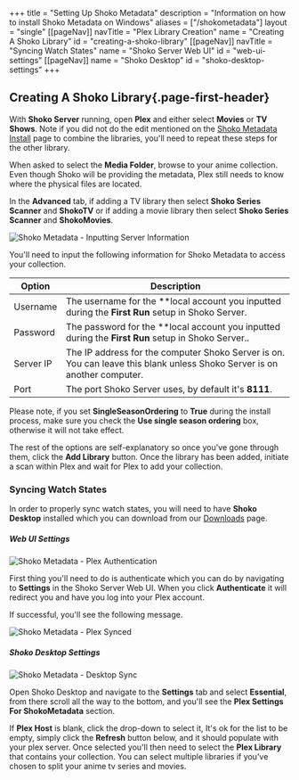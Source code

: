+++
title = "Setting Up Shoko Metadata"
description = "Information on how to install Shoko Metadata on Windows"
aliases = ["/shokometadata"]
layout = "single"
[[pageNav]]
navTitle = "Plex Library Creation"
name = "Creating A Shoko Library"
id = "creating-a-shoko-library"
[[pageNav]]
navTitle = "Syncing Watch States"
name = "Shoko Server Web UI"
id = "web-ui-settings"
[[pageNav]]
name = "Shoko Desktop"
id = "shoko-desktop-settings"
+++

## Creating A Shoko Library{.page-first-header}

With **Shoko Server** running, open **Plex** and either select **Movies** or **TV Shows**. Note if you did not do the edit mentioned on the [Shoko Metadata Install](shokometadata/install/) page to combine the libraries, you'll need to repeat these steps for the other library. 

When asked to select the **Media Folder**, browse to your anime collection. Even though Shoko will be providing the metadata, Plex still needs to know where the physical files are located. 

In the **Advanced** tab, if adding a TV library then select **Shoko Series Scanner** and **ShokoTV** or if adding a movie library then select **Shoko Series Scanner** and **ShokoMovies**. 

![Shoko Metadata - Inputting Server Information](/assets/images/shoko-metadata/Shoko-Metadata-Inputing-Server-Info.jpg)

You'll need to input the following information for Shoko Metadata to access your collection.

<table class="table table-bordered">
    <thead>
    <tr>
        <th>Option</th>
        <th>Description</th>
    </tr>
    </thead>
    <tbody>
    <tr>
        <td>Username</td>
        <td>The username for the **local account you inputted during the <strong>First Run</strong> setup in Shoko Server.</td>
    </tr>
    <tr>
        <td>Password</td>
        <td>The password for the **local account you inputted during the <strong>First Run</strong> setup in Shoko Server..</td>
    </tr>
    <tr>
        <td>Server IP</td>
        <td>The IP address for the computer Shoko Server is on. You can leave this blank unless Shoko Server is on another computer.</td>
    </tr>
<tr>
        <td>Port</td>
        <td>The port Shoko Server uses, by default it's <strong>8111</strong>.</td>
    </tr>
    </tbody>
</table>

Please note, if you set **SingleSeasonOrdering** to **True** during the install process, make sure you check the **Use single season ordering** box, otherwise it will not take effect. 

The rest of the options are self-explanatory so once you've gone through them, click the **Add Library** button. Once the library has been added, initiate a scan within Plex and wait for Plex to add your collection. 

### Syncing Watch States

In order to properly sync watch states, you will need to have **Shoko Desktop** installed which you can download from our [Downloads](https://shokoanime.com/downloads) page. 

##### Web UI Settings

![Shoko Metadata - Plex Authentication](/assets/images/shoko-metadata/Shoko-Metadata-Plex-Auth.jpg)

First thing you'll need to do is authenticate which you can do by navigating to **Settings** in the Shoko Server Web UI. When you click **Authenticate** it will redirect you and have you log into your Plex account. 

If successful, you'll see the following message.

![Shoko Metadata - Plex Synced](/assets/images/shoko-metadata/Shoko-Metadata-Plex-Synced.jpg)

##### Shoko Desktop Settings

![Shoko Metadata - Desktop Sync](/assets/images/shoko-metadata/Shoko-Metadata-Desktop-Sync.jpg)

Open Shoko Desktop and navigate to the **Settings** tab and select **Essential**, from there scroll all the way to the bottom, and you'll see the **Plex Settings For ShokoMetadata** section.  

If **Plex Host** is blank, click the drop-down to select it, It's ok for the list to be empty, simply click the **Refresh** button below, and it should populate with your plex server. Once selected you'll then need to select the **Plex Library** that contains your collection. You can select multiple libraries if you've chosen to split your anime tv series and movies. 
